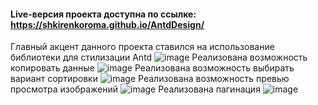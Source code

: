#### Live-версия проекта доступна по ссылке: https://shkirenkoroma.github.io/AntdDesign/

Главный акцент данного проекта ставился на использование библиотеки для стилизации Antd
![image](https://user-images.githubusercontent.com/61347452/230768525-cfceacf6-12de-4fbf-8ad9-ba1db8125219.png)
Реализована возможность копировать данные 
![image](https://user-images.githubusercontent.com/61347452/230768574-110cdf2b-7ec5-42b7-991b-e7893e3d929d.png)
Реализована возможность выбирать вариант сортировки 
![image](https://user-images.githubusercontent.com/61347452/230768580-0d464ea9-188c-4ed8-b316-01adbd69c1ef.png)
Реализована возможность превью просмотра изображений
![image](https://user-images.githubusercontent.com/61347452/230768612-3da18193-b0e6-4e92-9576-e97dcf8878a0.png)
Реализована пагинация
![image](https://user-images.githubusercontent.com/61347452/230768620-3ad692a4-fe94-4ed2-9979-e5a28035bab2.png)
